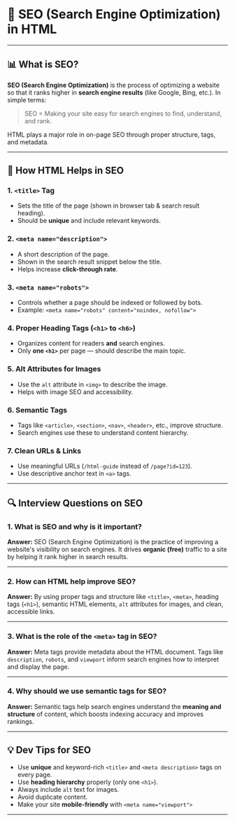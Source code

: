 # 📖 SEO (Search Engine Optimization) in HTML

---

## 📊 What is SEO?

**SEO (Search Engine Optimization)** is the process of optimizing a website so that it ranks higher in **search engine results** (like Google, Bing, etc.). In simple terms:

> SEO = Making your site easy for search engines to find, understand, and rank.

HTML plays a major role in on-page SEO through proper structure, tags, and metadata.

---

## 🔧 How HTML Helps in SEO

### 1. `<title>` Tag

* Sets the title of the page (shown in browser tab & search result heading).
* Should be **unique** and include relevant keywords.

### 2. `<meta name="description">`

* A short description of the page.
* Shown in the search result snippet below the title.
* Helps increase **click-through rate**.

### 3. `<meta name="robots">`

* Controls whether a page should be indexed or followed by bots.
* Example: `<meta name="robots" content="noindex, nofollow">`

### 4. Proper Heading Tags (`<h1>` to `<h6>`)

* Organizes content for readers **and** search engines.
* Only **one `<h1>`** per page — should describe the main topic.

### 5. Alt Attributes for Images

* Use the `alt` attribute in `<img>` to describe the image.
* Helps with image SEO and accessibility.

### 6. Semantic Tags

* Tags like `<article>`, `<section>`, `<nav>`, `<header>`, etc., improve structure.
* Search engines use these to understand content hierarchy.

### 7. Clean URLs & Links

* Use meaningful URLs (`/html-guide` instead of `/page?id=123`).
* Use descriptive anchor text in `<a>` tags.

---

## 🔍 Interview Questions on SEO

### 1. What is SEO and why is it important?

**Answer:**
SEO (Search Engine Optimization) is the practice of improving a website's visibility on search engines. It drives **organic (free)** traffic to a site by helping it rank higher in search results.

---

### 2. How can HTML help improve SEO?

**Answer:**
By using proper tags and structure like `<title>`, `<meta>`, heading tags (`<h1>`), semantic HTML elements, `alt` attributes for images, and clean, accessible links.

---

### 3. What is the role of the `<meta>` tag in SEO?

**Answer:**
Meta tags provide metadata about the HTML document. Tags like `description`, `robots`, and `viewport` inform search engines how to interpret and display the page.

---

### 4. Why should we use semantic tags for SEO?

**Answer:**
Semantic tags help search engines understand the **meaning and structure** of content, which boosts indexing accuracy and improves rankings.

---

## 💡 Dev Tips for SEO

* Use **unique** and keyword-rich `<title>` and `<meta description>` tags on every page.
* Use **heading hierarchy** properly (only one `<h1>`).
* Always include `alt` text for images.
* Avoid duplicate content.
* Make your site **mobile-friendly** with `<meta name="viewport">`

---
